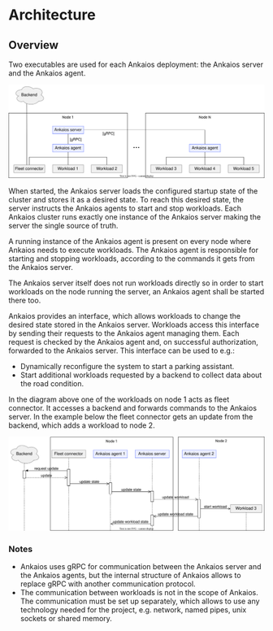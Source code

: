# Architecture

## Overview

Two executables are used for each Ankaios deployment: the Ankaios server and the Ankaios agent.

![Architecture Overview](assets/architecture_overview.svg)

When started, the Ankaios server loads the configured startup state of the cluster and stores it as a desired state. To reach this desired state, the server instructs the Ankaios agents to start and stop workloads.
Each Ankaios cluster runs exactly one instance of the Ankaios server making the server the single source of truth.

A running instance of the Ankaios agent is present on every node where Ankaios needs to execute workloads.
The Ankaios agent is responsible for starting and stopping workloads, according to the commands it gets from the Ankaios server.

The Ankaios server itself does not run workloads directly so in order to start workloads on the node running the server, an Ankaios agent shall be started there too.

Ankaios provides an interface, which allows workloads to change the desired state stored in the Ankaios server.
Workloads access this interface by sending their requests to the Ankaios agent managing them. Each request is checked by the Ankaios agent and, on successful authorization, forwarded to the Ankaios server.
This interface can be used to e.g.:

- Dynamically reconfigure the system to start a parking assistant.
- Start additional workloads requested by a backend to collect data about the road condition.

In the diagram above one of the workloads on <nobr>node 1</nobr> acts as fleet connector.
It accesses a backend and forwards commands to the Ankaios server.
In the example below the fleet connector gets an update from the backend, which adds a workload to <nobr>node 2</nobr>.

![Example sequence with cluster configuration manager](assets/architecture_sequence.svg)

### Notes

- Ankaios uses gRPC for communication between the Ankaios server and the Ankaios agents,
  but the internal structure of Ankaios allows to replace gRPC with another communication protocol.
- The communication between workloads is not in the scope of Ankaios.
  The communication must be set up separately,
  which allows to use any technology needed for the project, e.g. network, named pipes, unix sockets or shared memory.
